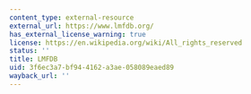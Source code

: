 ```yaml
---
content_type: external-resource
external_url: https://www.lmfdb.org/
has_external_license_warning: true
license: https://en.wikipedia.org/wiki/All_rights_reserved
status: ''
title: LMFDB
uid: 3f6ec3a7-bf94-4162-a3ae-058089eaed89
wayback_url: ''
---
```

